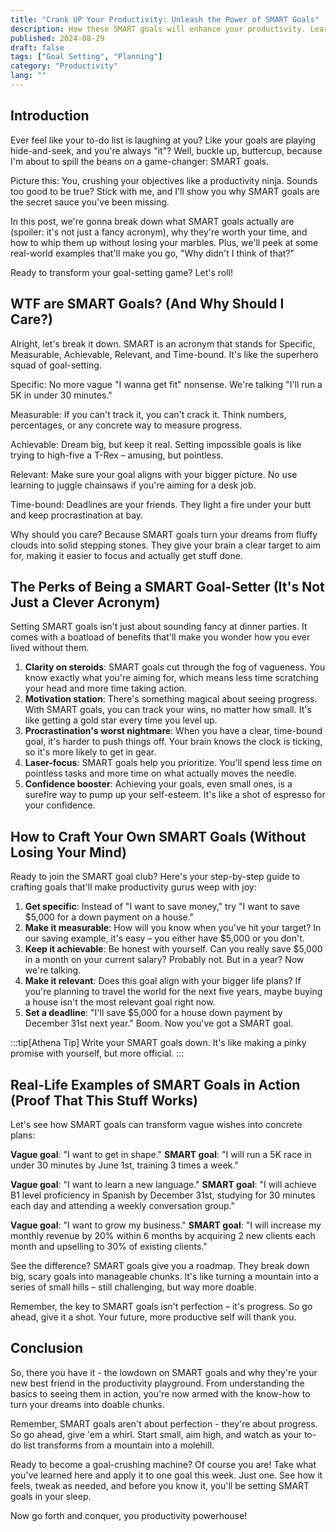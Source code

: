 ```yaml
---
title: "Crank UP Your Productivity: Unleash the Power of SMART Goals"
description: How these SMART goals will enhance your productivity. Learn how to set, crush, and celebrate your goals like a boss. Get SMART now!
published: 2024-08-29
draft: false
tags: ["Goal Setting", "Planning"]
category: "Productivity"
lang: ""
---
```



## Introduction

Ever feel like your to-do list is laughing at you? Like your goals are playing hide-and-seek, and you're always "it"? Well, buckle up, buttercup, because I'm about to spill the beans on a game-changer: SMART goals.

Picture this: You, crushing your objectives like a productivity ninja. Sounds too good to be true? Stick with me, and I'll show you why SMART goals are the secret sauce you've been missing.


In this post, we're gonna break down what SMART goals actually are (spoiler: it's not just a fancy acronym), why they're worth your time, and how to whip them up without losing your marbles. Plus, we'll peek at some real-world examples that'll make you go, "Why didn't I think of that?"

Ready to transform your goal-setting game? Let's roll!

## WTF are SMART Goals? (And Why Should I Care?)

Alright, let's break it down. SMART is an acronym that stands for Specific, Measurable, Achievable, Relevant, and Time-bound. It's like the superhero squad of goal-setting.

Specific: No more vague "I wanna get fit" nonsense. We're talking "I'll run a 5K in under 30 minutes."

Measurable: If you can't track it, you can't crack it. Think numbers, percentages, or any concrete way to measure progress.

Achievable: Dream big, but keep it real. Setting impossible goals is like trying to high-five a T-Rex – amusing, but pointless.

Relevant: Make sure your goal aligns with your bigger picture. No use learning to juggle chainsaws if you're aiming for a desk job.

Time-bound: Deadlines are your friends. They light a fire under your butt and keep procrastination at bay.

Why should you care? Because SMART goals turn your dreams from fluffy clouds into solid stepping stones. They give your brain a clear target to aim for, making it easier to focus and actually get stuff done.

## The Perks of Being a SMART Goal-Setter (It's Not Just a Clever Acronym)

Setting SMART goals isn't just about sounding fancy at dinner parties. It comes with a boatload of benefits that'll make you wonder how you ever lived without them.

1. **Clarity on steroids**: SMART goals cut through the fog of vagueness. You know exactly what you're aiming for, which means less time scratching your head and more time taking action.
2. **Motivation station**: There's something magical about seeing progress. With SMART goals, you can track your wins, no matter how small. It's like getting a gold star every time you level up.
3. **Procrastination's worst nightmare**: When you have a clear, time-bound goal, it's harder to push things off. Your brain knows the clock is ticking, so it's more likely to get in gear.
4. **Laser-focus**: SMART goals help you prioritize. You'll spend less time on pointless tasks and more time on what actually moves the needle.
5. **Confidence booster**: Achieving your goals, even small ones, is a surefire way to pump up your self-esteem. It's like a shot of espresso for your confidence.

## How to Craft Your Own SMART Goals (Without Losing Your Mind)

Ready to join the SMART goal club? Here's your step-by-step guide to crafting goals that'll make productivity gurus weep with joy:

1. **Get specific**: Instead of "I want to save money," try "I want to save $5,000 for a down payment on a house."
2. **Make it measurable**: How will you know when you've hit your target? In our saving example, it's easy – you either have $5,000 or you don't.
3. **Keep it achievable**: Be honest with yourself. Can you really save $5,000 in a month on your current salary? Probably not. But in a year? Now we're talking.
4. **Make it relevant**: Does this goal align with your bigger life plans? If you're planning to travel the world for the next five years, maybe buying a house isn't the most relevant goal right now.
5. **Set a deadline**: "I'll save $5,000 for a house down payment by December 31st next year." Boom. Now you've got a SMART goal.

:::tip[Athena Tip]
Write your SMART goals down. It's like making a pinky promise with yourself, but more official.
:::

## Real-Life Examples of SMART Goals in Action (Proof That This Stuff Works)

Let's see how SMART goals can transform vague wishes into concrete plans:

**Vague goal**: "I want to get in shape." **SMART goal**: "I will run a 5K race in under 30 minutes by June 1st, training 3 times a week."

**Vague goal**: "I want to learn a new language." **SMART goal**: "I will achieve B1 level proficiency in Spanish by December 31st, studying for 30 minutes each day and attending a weekly conversation group."

**Vague goal**: "I want to grow my business." **SMART goal**: "I will increase my monthly revenue by 20% within 6 months by acquiring 2 new clients each month and upselling to 30% of existing clients."

See the difference? SMART goals give you a roadmap. They break down big, scary goals into manageable chunks. It's like turning a mountain into a series of small hills – still challenging, but way more doable.

Remember, the key to SMART goals isn't perfection – it's progress. So go ahead, give it a shot. Your future, more productive self will thank you.

## Conclusion

So, there you have it - the lowdown on SMART goals and why they're your new best friend in the productivity playground. From understanding the basics to seeing them in action, you're now armed with the know-how to turn your dreams into doable chunks.

Remember, SMART goals aren't about perfection - they're about progress. So go ahead, give 'em a whirl. Start small, aim high, and watch as your to-do list transforms from a mountain into a molehill.

Ready to become a goal-crushing machine? Of course you are! Take what you've learned here and apply it to one goal this week. Just one. See how it feels, tweak as needed, and before you know it, you'll be setting SMART goals in your sleep.

Now go forth and conquer, you productivity powerhouse!

